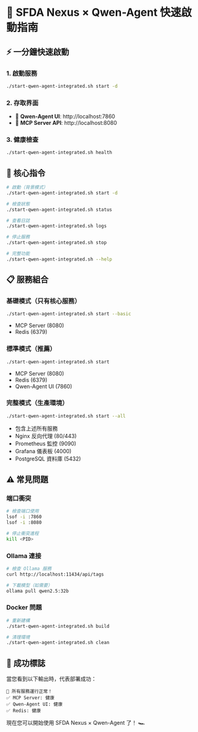 # 🚀 SFDA Nexus × Qwen-Agent 快速啟動指南

## ⚡ 一分鐘快速啟動

### 1. 啟動服務

```bash
./start-qwen-agent-integrated.sh start -d
```

### 2. 存取界面

- 🤖 **Qwen-Agent UI**: http://localhost:7860
- 🔧 **MCP Server API**: http://localhost:8080

### 3. 健康檢查

```bash
./start-qwen-agent-integrated.sh health
```

## 🎯 核心指令

```bash
# 啟動（背景模式）
./start-qwen-agent-integrated.sh start -d

# 檢查狀態
./start-qwen-agent-integrated.sh status

# 查看日誌
./start-qwen-agent-integrated.sh logs

# 停止服務
./start-qwen-agent-integrated.sh stop

# 完整功能
./start-qwen-agent-integrated.sh --help
```

## 📋 服務組合

### 基礎模式（只有核心服務）

```bash
./start-qwen-agent-integrated.sh start --basic
```

- MCP Server (8080)
- Redis (6379)

### 標準模式（推薦）

```bash
./start-qwen-agent-integrated.sh start
```

- MCP Server (8080)
- Redis (6379)
- Qwen-Agent UI (7860)

### 完整模式（生產環境）

```bash
./start-qwen-agent-integrated.sh start --all
```

- 包含上述所有服務
- Nginx 反向代理 (80/443)
- Prometheus 監控 (9090)
- Grafana 儀表板 (4000)
- PostgreSQL 資料庫 (5432)

## ⚠️ 常見問題

### 端口衝突

```bash
# 檢查端口使用
lsof -i :7860
lsof -i :8080

# 停止衝突進程
kill <PID>
```

### Ollama 連接

```bash
# 檢查 Ollama 服務
curl http://localhost:11434/api/tags

# 下載模型（如需要）
ollama pull qwen2.5:32b
```

### Docker 問題

```bash
# 重新建構
./start-qwen-agent-integrated.sh build

# 清理環境
./start-qwen-agent-integrated.sh clean
```

## 🎉 成功標誌

當您看到以下輸出時，代表部署成功：

```
🎉 所有服務運行正常！
✅ MCP Server: 健康
✅ Qwen-Agent UI: 健康
✅ Redis: 健康
```

現在您可以開始使用 SFDA Nexus × Qwen-Agent 了！ 🏎️
